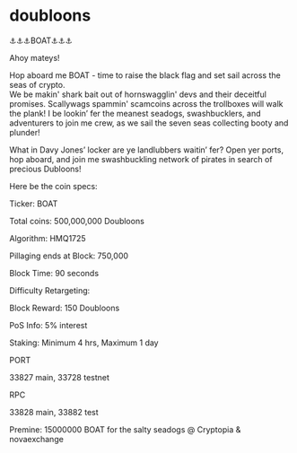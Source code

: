 # doubloons

⚓⚓⚓BOAT⚓⚓⚓


Ahoy mateys! 

Hop aboard me BOAT - time to raise the black flag and set sail across the seas of crypto.  
We be makin' shark bait out of hornswagglin' devs and their deceitful promises. 
Scallywags spammin' scamcoins across the trollboxes
will walk the plank!  I be lookin’ fer the meanest seadogs, swashbucklers, and adventurers to join me crew, 
as we sail the seven seas collecting booty and plunder!  

What in Davy Jones’ locker are ye landlubbers waitin’ fer? 
Open yer ports, hop aboard, and join me swashbuckling network of pirates in search of precious Dubloons!

Here be the coin specs:

Ticker: BOAT

Total coins: 500,000,000 Doubloons

Algorithm: HMQ1725

Pillaging ends at Block: 750,000

Block Time: 90 seconds

Difficulty Retargeting:

Block Reward: 150 Doubloons

PoS Info: 5% interest

Staking: Minimum 4 hrs, Maximum 1 day

PORT

33827 main, 33728 testnet

RPC

33828 main, 33882 test

Premine: 15000000 BOAT for the salty seadogs @ Cryptopia & novaexchange
